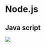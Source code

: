 # Node.js
## Java script
<img align="center"  src="https://media.istockphoto.com/id/523183831/vi/vec-to/bi%E1%BB%83u-t%C6%B0%E1%BB%A3ng-vector-c%E1%BB%A7a-l%C3%A1-ch%E1%BA%AFn-javascript-m%C3%A0u-cam-il-ph%E1%BA%B3ng-%C4%91%C6%A1n-gi%E1%BA%A3n-b%E1%BB%8B-c%C3%B4-l%E1%BA%ADp.jpg?s=612x612&w=0&k=20&c=dtvuH09kWsPman974-An3JUHHAPQXspU5XeZXCwev6g=">
